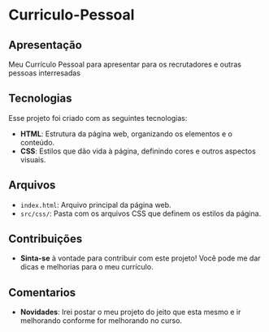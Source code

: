 # Curriculo-Pessoal

## Apresentação
Meu Currículo Pessoal para apresentar para os recrutadores e outras pessoas interresadas

## Tecnologias 
Esse projeto foi criado com as seguintes tecnologias:

* **HTML**: Estrutura da página web, organizando os elementos e o conteúdo.
* **CSS**: Estilos que dão vida à página, definindo cores e outros aspectos visuais.

## Arquivos

*   `index.html`: Arquivo principal da página web.
*   `src/css/`: Pasta com os arquivos CSS que definem os estilos da página.


## Contribuições

* **Sinta-se** à vontade para contribuir com este projeto! Você pode me dar dicas e melhorias para o meu currículo.

## Comentarios 
* **Novidades**: Irei postar o meu projeto do jeito que esta mesmo e ir melhorando conforme for melhorando no curso.
